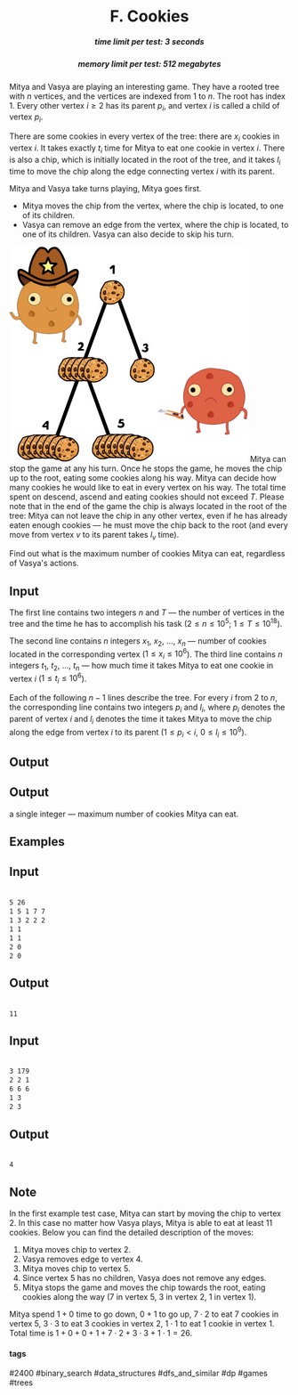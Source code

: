 <h1 style='text-align: center;'> F. Cookies</h1>

<h5 style='text-align: center;'>time limit per test: 3 seconds</h5>
<h5 style='text-align: center;'>memory limit per test: 512 megabytes</h5>

Mitya and Vasya are playing an interesting game. They have a rooted tree with $n$ vertices, and the vertices are indexed from $1$ to $n$. The root has index $1$. Every other vertex $i \ge 2$ has its parent $p_i$, and vertex $i$ is called a child of vertex $p_i$.

There are some cookies in every vertex of the tree: there are $x_i$ cookies in vertex $i$. It takes exactly $t_i$ time for Mitya to eat one cookie in vertex $i$. There is also a chip, which is initially located in the root of the tree, and it takes $l_i$ time to move the chip along the edge connecting vertex $i$ with its parent.

Mitya and Vasya take turns playing, Mitya goes first.

* Mitya moves the chip from the vertex, where the chip is located, to one of its children.
* Vasya can remove an edge from the vertex, where the chip is located, to one of its children. Vasya can also decide to skip his turn.

 ![](images/05ddd2b180c306b43c5cf432115fde694a683508.png) Mitya can stop the game at any his turn. Once he stops the game, he moves the chip up to the root, eating some cookies along his way. Mitya can decide how many cookies he would like to eat in every vertex on his way. The total time spent on descend, ascend and eating cookies should not exceed $T$. Please note that in the end of the game the chip is always located in the root of the tree: Mitya can not leave the chip in any other vertex, even if he has already eaten enough cookies — he must move the chip back to the root (and every move from vertex $v$ to its parent takes $l_v$ time).

Find out what is the maximum number of cookies Mitya can eat, regardless of Vasya's actions.

## Input

The first line contains two integers $n$ and $T$ — the number of vertices in the tree and the time he has to accomplish his task ($2\le n \le 10^5$; $1\le T\le10^{18}$).

The second line contains $n$ integers $x_1$, $x_2$, ..., $x_n$ — number of cookies located in the corresponding vertex ($1\le x_i\le10^6$). The third line contains $n$ integers $t_1$, $t_2$, ..., $t_n$ — how much time it takes Mitya to eat one cookie in vertex $i$ ($1\le t_i\le10^6$).

Each of the following $n - 1$ lines describe the tree. For every $i$ from $2$ to $n$, the corresponding line contains two integers $p_i$ and $l_i$, where $p_i$ denotes the parent of vertex $i$ and $l_i$ denotes the time it takes Mitya to move the chip along the edge from vertex $i$ to its parent ($1\le p_i < i$, $0\le l_i \le 10^9$).

## Output

## Output

 a single integer — maximum number of cookies Mitya can eat.

## Examples

## Input


```

5 26
1 5 1 7 7
1 3 2 2 2
1 1
1 1
2 0
2 0

```
## Output


```

11

```
## Input


```

3 179
2 2 1
6 6 6
1 3
2 3

```
## Output


```

4

```
## Note

In the first example test case, Mitya can start by moving the chip to vertex $2$. In this case no matter how Vasya plays, Mitya is able to eat at least $11$ cookies. Below you can find the detailed description of the moves:

1. Mitya moves chip to vertex $2$.
2. Vasya removes edge to vertex $4$.
3. Mitya moves chip to vertex $5$.
4. Since vertex $5$ has no children, Vasya does not remove any edges.
5. Mitya stops the game and moves the chip towards the root, eating cookies along the way ($7$ in vertex $5$, $3$ in vertex $2$, $1$ in vertex $1$).

Mitya spend $1+0$ time to go down, $0+1$ to go up, $7\cdot 2$ to eat $7$ cookies in vertex 5, $3\cdot 3$ to eat $3$ cookies in vertex 2, $1\cdot 1$ to eat $1$ cookie in vertex 1. Total time is $1+0+0+1+7\cdot 2+3\cdot 3+1\cdot 1=26$.



#### tags 

#2400 #binary_search #data_structures #dfs_and_similar #dp #games #trees 